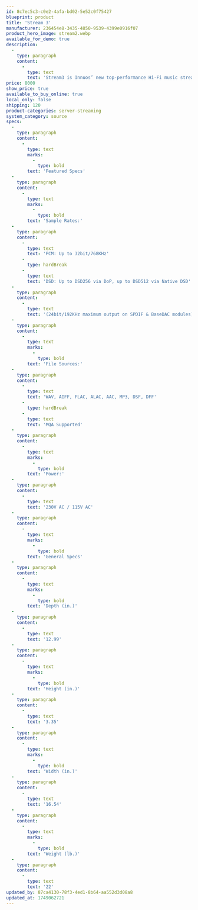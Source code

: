 ```yaml
---
id: 8c7ec5c3-c0e2-4afa-bd02-5e52c0f75427
blueprint: product
title: 'Stream 3'
manufacturer: 236454e8-3435-4850-9539-4399e0916f07
product_hero_image: stream2.webp
available_for_demo: true
description:
  -
    type: paragraph
    content:
      -
        type: text
        text: 'Stream3 is Innuos’ new top-performance Hi-Fi music streamer and server, designed for those who demand reference-grade performance. Equipped with state-of-the-art clocking, ultra-low noise power architecture, 10mm thick CNC-machined bead-blasted and anodized aluminum premium chassis, and further enhanced by our in-house developed software, this streamer takes complete control over your digital audio.'
price: 8000
show_price: true
available_to_buy_online: true
local_only: false
shipping: 120
product-categories: server-streaming
system_category: source
specs:
  -
    type: paragraph
    content:
      -
        type: text
        marks:
          -
            type: bold
        text: 'Featured Specs'
  -
    type: paragraph
    content:
      -
        type: text
        marks:
          -
            type: bold
        text: 'Sample Rates:'
  -
    type: paragraph
    content:
      -
        type: text
        text: 'PCM: Up to 32bit/768KHz'
      -
        type: hardBreak
      -
        type: text
        text: 'DSD: Up to DSD256 via DoP, up to DSD512 via Native DSD'
  -
    type: paragraph
    content:
      -
        type: text
        text: '(24bit/192KHz maximum output on SPDIF & BaseDAC modules)'
  -
    type: paragraph
    content:
      -
        type: text
        marks:
          -
            type: bold
        text: 'File Sources:'
  -
    type: paragraph
    content:
      -
        type: text
        text: 'WAV, AIFF, FLAC, ALAC, AAC, MP3, DSF, DFF'
      -
        type: hardBreak
      -
        type: text
        text: 'MQA Supported'
  -
    type: paragraph
    content:
      -
        type: text
        marks:
          -
            type: bold
        text: 'Power:'
  -
    type: paragraph
    content:
      -
        type: text
        text: '230V AC / 115V AC'
  -
    type: paragraph
    content:
      -
        type: text
        marks:
          -
            type: bold
        text: 'General Specs'
  -
    type: paragraph
    content:
      -
        type: text
        marks:
          -
            type: bold
        text: 'Depth (in.)'
  -
    type: paragraph
    content:
      -
        type: text
        text: '12.99'
  -
    type: paragraph
    content:
      -
        type: text
        marks:
          -
            type: bold
        text: 'Height (in.)'
  -
    type: paragraph
    content:
      -
        type: text
        text: '3.35'
  -
    type: paragraph
    content:
      -
        type: text
        marks:
          -
            type: bold
        text: 'Width (in.)'
  -
    type: paragraph
    content:
      -
        type: text
        text: '16.54'
  -
    type: paragraph
    content:
      -
        type: text
        marks:
          -
            type: bold
        text: 'Weight (lb.)'
  -
    type: paragraph
    content:
      -
        type: text
        text: '22'
updated_by: 87ca4130-78f3-4ed1-8b64-aa552d3d08a8
updated_at: 1749062721
---
```

